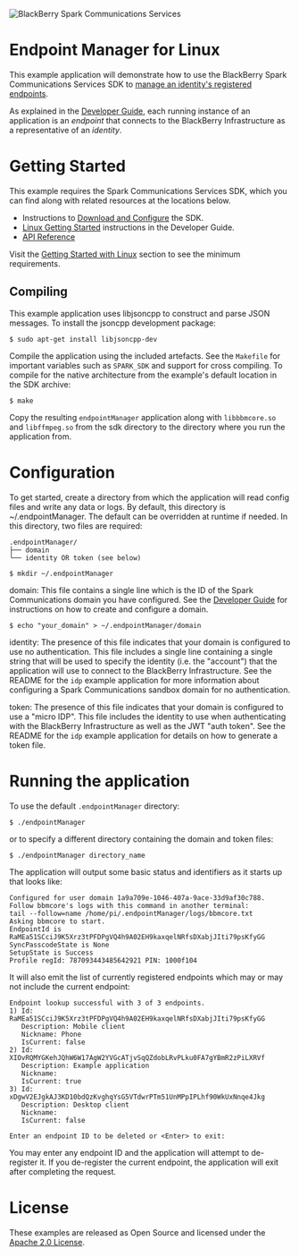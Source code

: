 ![BlackBerry Spark Communications Services](https://developer.blackberry.com/files/bbm-enterprise/documents/guide/resources/images/bnr-bbm-enterprise-sdk-title.png)

# Endpoint Manager for Linux

This example application will demonstrate how to use the BlackBerry Spark
Communications Services SDK to
[manage an identity's registered endpoints](https://developer.blackberry.com/files/bbm-enterprise/documents/guide/html/mpop.html).

As explained in the
[Developer Guide](https://developer.blackberry.com/files/bbm-enterprise/documents/guide/html/),
each running instance of an application is an _endpoint_ that connects to the
BlackBerry Infrastructure as a representative of an _identity_.

# Getting Started

This example requires the Spark Communications Services SDK, which you can find
along with related resources at the locations below.

* Instructions to [Download and Configure](https://developer.blackberry.com/files/bbm-enterprise/documents/guide/html/gettingStarted.html) the SDK.
* [Linux Getting Started](https://developer.blackberry.com/files/bbm-enterprise/documents/guide/html/gettingStarted-linux.html) instructions in the Developer Guide.
* [API Reference](https://developer.blackberry.com/files/bbm-enterprise/documents/guide/html/bbmds.html)

Visit the
[Getting Started with Linux](https://developer.blackberry.com/files/bbm-enterprise/documents/guide/html/gettingStarted-linux.html)
section to see the minimum requirements.

## Compiling

This example application uses libjsoncpp to construct and parse JSON
messages. To install the jsoncpp development package:

    $ sudo apt-get install libjsoncpp-dev

Compile the application using the included artefacts. See the `Makefile` for
important variables such as `SPARK_SDK` and support for cross compiling.  To
compile for the native architecture from the example's default location in the
SDK archive:

    $ make

Copy the resulting `endpointManager` application along with `libbbmcore.so` and
`libffmpeg.so` from the sdk directory to the directory where you run the
application from.

# Configuration

To get started, create a directory from which the application will read config
files and write any data or logs.  By default, this directory is
~/.endpointManager. The default can be overridden at runtime if needed. In
this directory, two files are required:

    .endpointManager/
    ├── domain
    └── identity OR token (see below)

    $ mkdir ~/.endpointManager

domain: This file contains a single line which is the ID of the Spark
        Communications domain you have configured. See the
        [Developer Guide](https://developer.blackberry.com/files/bbm-enterprise/documents/guide/html/)
        for instructions on how to create and configure a domain.
        
    $ echo "your_domain" > ~/.endpointManager/domain
        
identity: The presence of this file indicates that your domain is configured
          to use no authentication.  This file includes a single line
          containing a single string that will be used to specify the identity
          (i.e. the "account") that the application will use to connect to the
          BlackBerry Infrastructure.  See the README for the `idp` example
          application for more information about configuring a Spark
          Communications sandbox domain for no authentication.

token: The presence of this file indicates that your domain is configured to
       use a "micro IDP".  This file includes the identity to use when
       authenticating with the BlackBerry Infrastructure as well as the JWT
       "auth token". See the README for the `idp` example application for
       details on how to generate a token file.


# Running the application

To use the default `.endpointManager` directory:

    $ ./endpointManager
    
or to specify a different directory containing the domain and token files:

    $ ./endpointManager directory_name

The application will output some basic status and identifiers as it starts
up that looks like:

    Configured for user domain 1a9a709e-1046-407a-9ace-33d9af30c788.
    Follow bbmcore's logs with this command in another terminal:
    tail --follow=name /home/pi/.endpointManager/logs/bbmcore.txt
    Asking bbmcore to start.
    EndpointId is RaMEa51SCciJ9K5Xrz3tPFDPgVQ4h9A02EH9kaxqelNRfsDXabjJIti79psKfyGG
    SyncPasscodeState is None
    SetupState is Success
    Profile regId: 787093443485642921 PIN: 1000f104

It will also emit the list of currently registered endpoints which may or may
not include the current endpoint:

    Endpoint lookup successful with 3 of 3 endpoints.
    1) Id: RaMEa51SCciJ9K5Xrz3tPFDPgVQ4h9A02EH9kaxqelNRfsDXabjJIti79psKfyGG
       Description: Mobile client
       Nickname: Phone
       IsCurrent: false
    2) Id: XIOvRQMYGKehJQhW6W17AgW2YVGcATjvSqQZdobLRvPLku0FA7gYBmR2zPiLXRVf
       Description: Example application
       Nickname:
       IsCurrent: true
    3) Id: xDgwV2EJgkAJ3KD10bdQzKvghqYsG5VTdwrPTm51UnMPpIPLhf90WkUxNnqe4Jkg
       Description: Desktop client
       Nickname:
       IsCurrent: false
       
    Enter an endpoint ID to be deleted or <Enter> to exit:
    
You may enter any endpoint ID and the application will attempt to de-register
it. If you de-register the current endpoint, the application will exit after
completing the request.


# License

These examples are released as Open Source and licensed under the
[Apache 2.0 License](http://www.apache.org/licenses/LICENSE-2.0.html).
